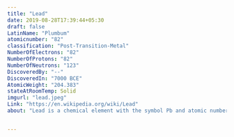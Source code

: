```yaml
---
title: "Lead"
date: 2019-08-28T17:39:44+05:30
draft: false
LatinName: "Plumbum"
atomicnumber: "82"
classification: "Post-Transition-Metal"
NumberOfElectrons: "82"
NumberOfProtons: "82"
NumberOfNeutrons: "123" 
DiscoveredBy: "--" 
DiscoveredIn: "7000 BCE"
AtomicWeight: "204.383"
stateAtRoomTemp: Solid
imgurl: "lead.jpeg"
Link: "https://en.wikipedia.org/wiki/Lead"
about: "Lead is a chemical element with the symbol Pb and atomic number 82. It is a heavy metal that is denser than most common materials. Lead is soft and malleable, and also has a relatively low melting point. When freshly cut, lead is silvery with a hint of blue; it tarnishes to a dull gray color when exposed to air. Lead has the highest atomic number of any stable element and three of its isotopes are endpoints of major nuclear decay chains of heavier elements."


---
```



